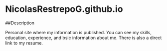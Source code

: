 # NicolasRestrepoG.github.io

##Description

Personal site where my information is published. You can see my skills, education, experience, and bsic information about me. There is also a direct link to my resume.

